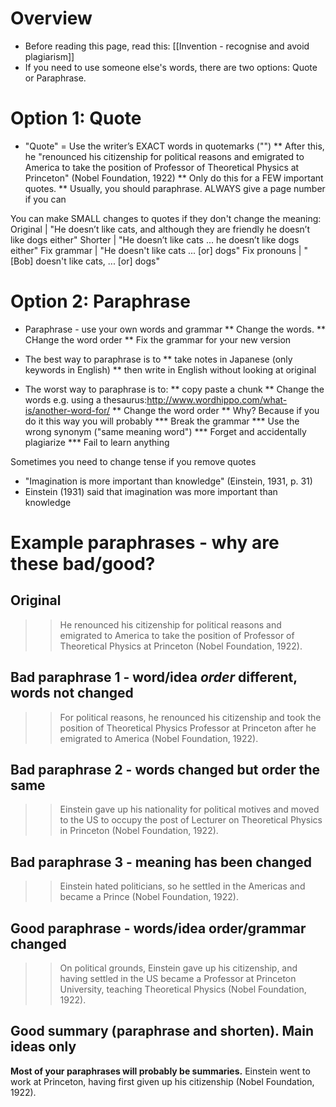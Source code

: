 # Overview
* Before reading this page, read this: [[Invention - recognise and avoid plagiarism]]
* If you need to use someone else's words, there are two options: Quote or Paraphrase.
 
# Option 1: Quote
* "Quote" = Use the writer’s EXACT words in quotemarks ("")
** After this, he <blue>"</blue>renounced his citizenship for political reasons and emigrated to America to take the position of Professor of Theoretical Physics at Princeton<blue>"</blue> (Nobel Foundation, 1922)
** Only do this for a FEW important quotes.
** Usually, you should paraphrase. ALWAYS give a page number if you can

You can make SMALL changes to quotes if they don't change the meaning:
Original			| "He doesn’t like cats, and although they are friendly he doesn’t like dogs either"
Shorter				| "He doesn’t like cats ... he doesn’t like dogs either"
Fix grammar			| "He doesn't like cats ... [or] dogs"
Fix pronouns		| "[Bob] doesn't like cats, ... [or] dogs"

# Option 2: Paraphrase
* Paraphrase - use your own words and grammar
** Change the words.
** CHange the word order
** Fix the grammar for your new version

* The best way to paraphrase is to 
** take notes in Japanese (only keywords in English) 
** then write in English without looking at original
* The worst way to paraphrase is to:
** copy paste a chunk
** Change the words e.g.  using a thesaurus:http://www.wordhippo.com/what-is/another-word-for/
** Change the word order
** Why? Because if you do it this way you will probably
*** Break the grammar
*** Use the wrong synonym ("same meaning word")
*** Forget and accidentally plagiarize
*** Fail to learn anything


Sometimes you need to change tense if you remove quotes
* "Imagination <blue>is</blue> more important than knowledge" (Einstein, 1931, p. 31)
* Einstein (1931) said that imagination <blue>was</blue> more important than knowledge


# Example paraphrases - why are these bad/good?
## Original
>><blue>He renounced his citizenship</blue> <green>for political reasons</green> and <purple>emigrated to America</purple> to <pink>take the position of Professor of Theoretical Physics at Princeton</pink> (Nobel Foundation, 1922).
## Bad paraphrase 1 - word/idea _order_ different, words not changed
>><green>For political reasons</green>, he <blue>renounced his citizenship</blue> and <pink> took the position of Theoretical Physics Professor at Princeton</pink> after he <purple>emigrated to America</purple> (Nobel Foundation, 1922).

## Bad paraphrase 2 - words changed but order the same
>>Einstein <blue>gave up his nationality</blue> for political <green>motives</green> and <purple>moved to the US</purple> to <pink>occupy the post of Lecturer on</pink> Theoretical Physics in Princeton (Nobel Foundation, 1922).

## Bad paraphrase 3 - meaning has been changed
>><red>Einstein hated politicians, so he settled in the Americas and became a Prince</red> (Nobel Foundation, 1922).

## Good paraphrase - words/idea order/grammar changed
>>On political grounds, Einstein gave up his citizenship, and having settled in the US became a Professor at Princeton University, teaching Theoretical Physics (Nobel Foundation, 1922).

## Good summary (paraphrase and shorten). Main ideas only
__Most of your paraphrases will probably be summaries.__
Einstein went to work at Princeton, having first given up his citizenship (Nobel Foundation, 1922).


